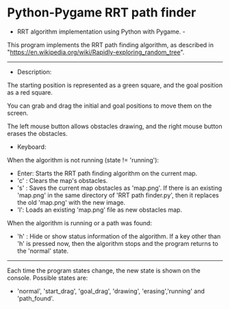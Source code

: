 # Python-Pygame RRT path finder

  - RRT algorithm implementation using Python with Pygame. -

  This program implements the RRT path finding algorithm, as
   described in "https://en.wikipedia.org/wiki/Rapidly-exploring_random_tree".

  - - -

  - Description:
  
  The starting position is represented as a green square, and
   the goal position as a red square.

  You can grab and drag the initial and goal positions to move them
   on the screen.

  The left mouse button allows obstacles drawing,
   and the right mouse button erases the obstacles.

   
  - Keyboard:
  
   When the algorithm is not running (state != 'running'):
   - Enter: Starts the RRT path finding algorithm on the current map.
   - 'c' : Clears the map's obstacles.
   - 's' : Saves the current map obstacles as 'map.png'.
    If there is an existing 'map.png' in the same directory of 'RRT path finder.py',
     then it replaces the old 'map.png' with the new image.
   - 'l': Loads an existing 'map.png' file as new obstacles map.
   
   When the algorithm is running or a path was found:
   - 'h' : Hide or show status information of the algorithm.
   If a key other than 'h' is pressed now, then the algorithm stops
    and the program returns to the 'normal' state.
    
  - - -

  Each time the program states change, the new state is shown on the console.
  Possible states are:

   - 'normal', 'start_drag', 'goal_drag', 'drawing',
     'erasing','running' and 'path_found'.

